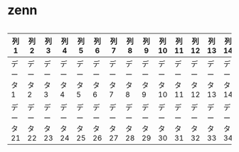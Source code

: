 # zenn
<div style="overflow-x: auto;">
  <table>
    <thead>
      <tr>
        <th>列1</th>
        <th>列2</th>
        <th>列3</th>
        <th>列4</th>
        <th>列5</th>
        <th>列6</th>
        <th>列7</th>
        <th>列8</th>
        <th>列9</th>
        <th>列10</th>
        <th>列11</th>
        <th>列12</th>
        <th>列13</th>
        <th>列14</th>
        <th>列15</th>
        <th>列16</th>
        <th>列17</th>
        <th>列18</th>
        <th>列19</th>
        <th>列20</th>
      </tr>
    </thead>
    <tbody>
      <tr>
        <td>データ1</td>
        <td>データ2</td>
        <td>データ3</td>
        <td>データ4</td>
        <td>データ5</td>
        <td>データ6</td>
        <td>データ7</td>
        <td>データ8</td>
        <td>データ9</td>
        <td>データ10</td>
        <td>データ11</td>
        <td>データ12</td>
        <td>データ13</td>
        <td>データ14</td>
        <td>データ15</td>
        <td>データ16</td>
        <td>データ17</td>
        <td>データ18</td>
        <td>データ19</td>
        <td>データ20</td>
      </tr>
      <tr>
        <td>データ21</td>
        <td>データ22</td>
        <td>データ23</td>
        <td>データ24</td>
        <td>データ25</td>
        <td>データ26</td>
        <td>データ27</td>
        <td>データ28</td>
        <td>データ29</td>
        <td>データ30</td>
        <td>データ31</td>
        <td>データ32</td>
        <td>データ33</td>
        <td>データ34</td>
        <td>データ35</td>
        <td>データ36</td>
        <td>データ37</td>
        <td>データ38</td>
        <td>データ39</td>
        <td>データ40</td>
      </tr>
    </tbody>
  </table>
</div>
